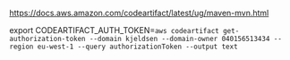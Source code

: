 https://docs.aws.amazon.com/codeartifact/latest/ug/maven-mvn.html

export CODEARTIFACT_AUTH_TOKEN=`aws codeartifact get-authorization-token --domain kjeldsen --domain-owner 040156513434 --region eu-west-1 --query authorizationToken --output text`
